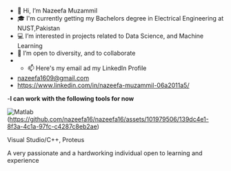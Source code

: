- 👋 Hi, I’m Nazeefa Muzammil
- 🎓 I'm currently getting my Bachelors degree in Electrical Engineering at NUST,Pakistan
- 💻 I’m interested in projects related to Data Science, and Machine Learning
- 💁 I’m open to diversity, and to collaborate
- - 📫 Here's my email ad my LinkedIn Profile
- nazeefa1609@gmail.com
- https://www.linkedin.com/in/nazeefa-muzammil-06a2011a5/

-**I can work with the following tools for now**

![Matlab](https://www.pngwing.com/en/free-png-tovcg)
(https://github.com/nazeefa16/nazeefa16/assets/101979506/139dc4e1-8f3a-4c1a-97fc-c4287c8eb2ae)

Visual Studio/C++,
Proteus

A very passionate and a hardworking individual open to learning and experience
<!---
nazeefa16/nazeefa16 is a ✨ special ✨ repository because its `README.md` (this file) appears on your GitHub profile.
You can click the Preview link to take a look at your changes.
--->
